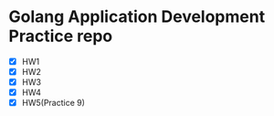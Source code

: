 # Golang Application Development Practice repo

- [x] HW1
- [x] HW2
- [x] HW3
- [x] HW4
- [x] HW5(Practice 9)

